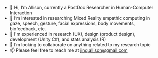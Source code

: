 - 👋 Hi, I’m Allison, currently a PostDoc Researcher in Human-Computer Interaction 
- 👀 I’m interested in researching Mixed Reality empathic computing in gaze, speech, gesture, facial expressions, body movements, biofeedback, etc.
- 🌱 I'm experienced in research (UX), design (product design), development (Unity C#), and stats analysis (R)
- 💞️ I’m looking to collaborate on anything related to my research topic
- 📫 Please feel free to reach me at jing.allison@gmail.com

<!---
alysonjing/alysonjing is a ✨ special ✨ repository because its `README.md` (this file) appears on your GitHub profile.
You can click the Preview link to take a look at your changes.
--->
